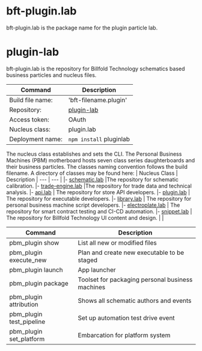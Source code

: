 

# bft-plugin.lab
bft-plugin.lab is the package name for the plugin particle lab.


# plugin-lab

bft-plugin.lab is the repository for Billfold Technology schematics based business particles and nucleus files.

| Command | Description |
| --- | --- |
|  Build file name: | 'bft-filename.plugin' |
|  Repository: | [plugin-lab](https://github.com/Billfold-Technologies/plugin-lab/) |
|  Access token: | OAuth |
|  Nucleus class: | plugin.lab |
|  Deployment name: | `npm install` pluginlab |

The nucleus class establishes and sets the CLI. The Personal Business Machines (PBM) motherboard hosts seven class series daughterboards and their business particles. The classes naming convention follows the build filename. A directory of classes may be found here:
| Nucleus Class | Description
| --- | --- |
|- [schematic.lab](https://github.com/Billfold-Technologies/schematic-lab) |The repository for schematic calibration.
|- [trade-engine.lab](https://github.com/Billfold-Technologies/trade-engine-lab) |The repository for trade data and technical analysis.
|- [api.lab](https://github.com/Billfold-Technologies/api-lab) | The repository for store API developers.
|- [plugin.lab](https://github.com/Billfold-Technologies/plugin-lab) | The repository for executable developers.
|- [library.lab](https://github.com/Billfold-Technologies/library-lab) | The repository for personal business machine script developers.
|- [electroplate.lab](https://github.com/Billfold-Technologies/electroplate-lab) | The repository for smart contract testing and CI-CD automation.
|- [snippet.lab](https://github.com/Billfold-Technologies/snippet-lab) | The repository for Billfold Technology UI content and design.
|     |

| Command | Description |
| --- | --- |
| pbm_plugin show | List all new or modified files |
| pbm_plugin execute_new | Plan and create new executable to be staged |
| pbm_plugin launch | App launcher
| pbm_plugin package | Toolset for packaging personal business machines |
| pbm_plugin attribution | Shows all schematic authors and events |
| pbm_plugin test_pipeline | Set up automation test drive event |
| pbm_plugin set_platform | Embarcation for platform system |
